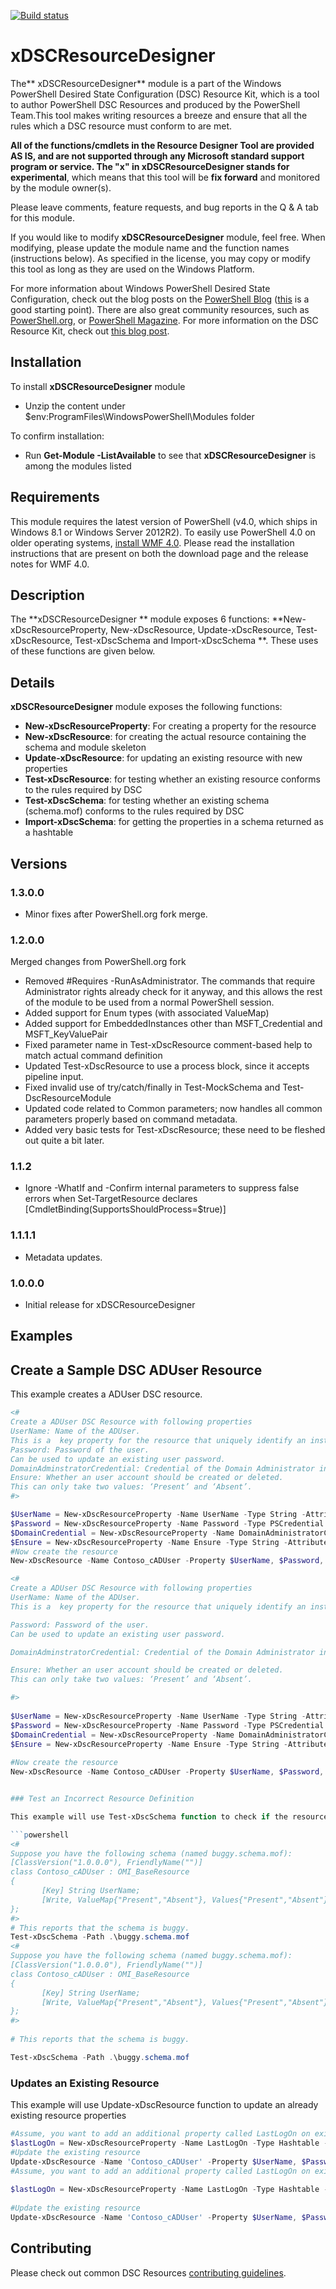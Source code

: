 [![Build status](https://ci.appveyor.com/api/projects/status/a98sv7wqd9trdc41/branch/master?svg=true)](https://ci.appveyor.com/project/PowerShell/xdscresourcedesigner/branch/master)

# xDSCResourceDesigner

The** xDSCResourceDesigner** module is a part of the Windows PowerShell Desired State Configuration (DSC) Resource Kit, which is a tool to author PowerShell DSC Resources and produced by the PowerShell Team.This tool makes writing resources a breeze and ensure that all the rules which a DSC resource must conform to are met.

**All of the functions/cmdlets in the Resource Designer Tool are provided AS IS, and are not supported through any Microsoft standard support program or service.
The "x" in xDSCResourceDesigner stands for experimental**, which means that this tool will be **fix forward** and monitored by the module owner(s).

Please leave comments, feature requests, and bug reports in the Q &amp; A tab for this module.

If you would like to modify **xDSCResourceDesigner** module, feel free.
When modifying, please update the module name and the function names (instructions below).
As specified in the license, you may copy or modify this tool as long as they are used on the Windows Platform.

For more information about Windows PowerShell Desired State Configuration, check out the blog posts on the [PowerShell Blog](http://blogs.msdn.com/b/powershell/) ([this](http://blogs.msdn.com/b/powershell/archive/2013/11/01/configuration-in-a-devops-world-windows-powershell-desired-state-configuration.aspx) is a good starting point).
There are also great community resources, such as [PowerShell.org](http://powershell.org/wp/tag/dsc/), or [PowerShell Magazine](http://www.powershellmagazine.com/tag/dsc/).
For more information on the DSC Resource Kit, check out [this blog post](http://go.microsoft.com/fwlink/?LinkID=389546).
 

## Installation

To install **xDSCResourceDesigner** module

*   Unzip the content under $env:ProgramFiles\WindowsPowerShell\Modules folder

To confirm installation:  

*   Run **Get-Module -ListAvailable** to see that **xDSCResourceDesigner** is among the modules listed  

## Requirements

This module requires the latest version of PowerShell (v4.0, which ships in Windows 8.1 or Windows Server 2012R2).
To easily use PowerShell 4.0 on older operating systems, [install WMF 4.0](http://www.microsoft.com/en-us/download/details.aspx?id=40855).
Please read the installation instructions that are present on both the download page and the release notes for WMF 4.0.

## Description

The **xDSCResourceDesigner ** module exposes 6 functions: **New-xDscResourceProperty, New-xDscResource, Update-xDscResource, Test-xDscResource, Test-xDscSchema and Import-xDscSchema **.
These uses of these functions are given below.

## Details

**xDSCResourceDesigner** module exposes the following functions:

*   **New-xDscResourceProperty**: For creating a property for the resource 
*   **New-xDscResource**: for creating the actual resource containing the schema and module skeleton 
*   **Update-xDscResource**: for updating an existing resource with new properties 
*   **Test-xDscResource**: for testing whether an existing resource conforms to the rules required by DSC 
*   **Test-xDscSchema**: for testing whether an existing schema (schema.mof) conforms to the rules required by DSC 
*   **Import-xDscSchema**: for getting the properties in a schema returned as a hashtable 

## Versions

### 1.3.0.0

* Minor fixes after PowerShell.org fork merge.

### 1.2.0.0

Merged changes from PowerShell.org fork
    
* Removed #Requires -RunAsAdministrator. 
The commands that require Administrator rights already check for it anyway, and this allows the rest of the module to be used from a normal PowerShell session.
* Added support for Enum types (with associated ValueMap)
* Added support for EmbeddedInstances other than MSFT_Credential and MSFT_KeyValuePair
* Fixed parameter name in Test-xDscResource comment-based help to match actual command definition
* Updated Test-xDscResource to use a process block, since it accepts pipeline input.
* Fixed invalid use of try/catch/finally in Test-MockSchema and Test-DscResourceModule
* Updated code related to Common parameters; now handles all common parameters properly based on command metadata.
* Added very basic tests for Test-xDscResource; these need to be fleshed out quite a bit later.

### 1.1.2

*   Ignore -WhatIf and -Confirm internal parameters to suppress false errors when Set-TargetResource declares [CmdletBinding(SupportsShouldProcess=$true)] 

### 1.1.1.1

*   Metadata updates.

### 1.0.0.0

*   Initial release for xDSCResourceDesigner 

## Examples

## Create a Sample DSC ADUser Resource
This example creates a ADUser DSC resource.

```powershell
<#
Create a ADUser DSC Resource with following properties
UserName: Name of the ADUser.
This is a  key property for the resource that uniquely identify an instance.
Password: Password of the user.
Can be used to update an existing user password.
DomainAdminstratorCredential: Credential of the Domain Administrator in which user account will be created.
Ensure: Whether an user account should be created or deleted.
This can only take two values: ‘Present’ and ‘Absent’.
#>

$UserName = New-xDscResourceProperty -Name UserName -Type String -Attribute Key
$Password = New-xDscResourceProperty -Name Password -Type PSCredential -Attribute Write 
$DomainCredential = New-xDscResourceProperty -Name DomainAdministratorCredential -Type PSCredential -Attribute Write 
$Ensure = New-xDscResourceProperty -Name Ensure -Type String -Attribute Write -ValidateSet "Present", "Absent" 
#Now create the resource
New-xDscResource -Name Contoso_cADUser -Property $UserName, $Password, $DomainCredential, $Ensure  -Path 'C:\Program Files\WindowsPowerShell\Modules\xActiveDirectory'  

<# 
Create a ADUser DSC Resource with following properties 
UserName: Name of the ADUser.
This is a  key property for the resource that uniquely identify an instance.

Password: Password of the user.
Can be used to update an existing user password.

DomainAdminstratorCredential: Credential of the Domain Administrator in which user account will be created.

Ensure: Whether an user account should be created or deleted.
This can only take two values: ‘Present’ and ‘Absent’.

#> 
 
$UserName = New-xDscResourceProperty -Name UserName -Type String -Attribute Key 
$Password = New-xDscResourceProperty -Name Password -Type PSCredential -Attribute Write  
$DomainCredential = New-xDscResourceProperty -Name DomainAdministratorCredential -Type PSCredential -Attribute Write  
$Ensure = New-xDscResourceProperty -Name Ensure -Type String -Attribute Write -ValidateSet "Present", "Absent"  
 
#Now create the resource 
New-xDscResource -Name Contoso_cADUser -Property $UserName, $Password, $DomainCredential, $Ensure  -Path 'C:\Program Files\WindowsPowerShell\Modules\xActiveDirectory'   


### Test an Incorrect Resource Definition

This example will use Test-xDscSchema function to check if the resource definition is correct or not

```powershell
<#
Suppose you have the following schema (named buggy.schema.mof):
[ClassVersion("1.0.0.0"), FriendlyName("")]
class Contoso_cADUser : OMI_BaseResource
{
       [Key] String UserName;
       [Write, ValueMap{"Present","Absent"}, Values{"Present","Absent"}] String Ensure;
};
#>
# This reports that the schema is buggy.
Test-xDscSchema -Path .\buggy.schema.mof
<# 
Suppose you have the following schema (named buggy.schema.mof): 
[ClassVersion("1.0.0.0"), FriendlyName("")] 
class Contoso_cADUser : OMI_BaseResource 
{ 
       [Key] String UserName; 
       [Write, ValueMap{"Present","Absent"}, Values{"Present","Absent"}] String Ensure; 
}; 
#> 
 
# This reports that the schema is buggy.

Test-xDscSchema -Path .\buggy.schema.mof
```


### Updates an Existing Resource
This example will use Update-xDscResource function to update an already existing resource properties

```powershell
#Assume, you want to add an additional property called LastLogOn on existing Constoso_cADUser resource
$lastLogOn = New-xDscResourceProperty -Name LastLogOn -Type Hashtable -Attribute Read -Description "Returns the user last log on time" 
#Update the existing resource
Update-xDscResource -Name 'Contoso_cADUser' -Property $UserName, $Password, $DomainCredential, $Ensure, $lastLogOn -Force
#Assume, you want to add an additional property called LastLogOn on existing Constoso_cADUser resource 
 
$lastLogOn = New-xDscResourceProperty -Name LastLogOn -Type Hashtable -Attribute Read -Description "Returns the user last log on time"  
 
#Update the existing resource 
Update-xDscResource -Name 'Contoso_cADUser' -Property $UserName, $Password, $DomainCredential, $Ensure, $lastLogOn -Force
```
 

## Contributing
Please check out common DSC Resources [contributing guidelines](https://github.com/PowerShell/DscResource.Kit/blob/master/CONTRIBUTING.md).
